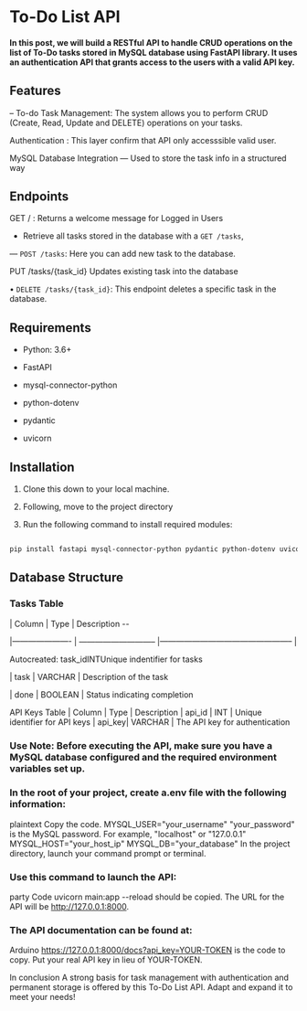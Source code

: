 # To-Do List API

#### In this post, we will build a RESTful API to handle CRUD operations on the list of To-Do tasks stored in MySQL database using FastAPI library. It uses an authentication API that grants access to the users with a valid API key.


## Features
– To-do Task Management: The system allows you to perform CRUD (Create, Read, Update and DELETE) operations on your tasks.

Authentication : This layer confirm that API only accesssible valid user.

MySQL Database Integration — Used to store the task info in a structured way

## Endpoints

GET / : Returns a welcome message for Logged in Users

- Retrieve all tasks stored in the database with a `GET /tasks`,

— `POST /tasks`: Here you can add new task to the database.

PUT /tasks/{task_id} Updates existing task into the database

• `DELETE /tasks/{task_id}`: This endpoint deletes a specific task in the database.

## Requirements

- Python: 3.6+

- FastAPI

- mysql-connector-python

- python-dotenv

- pydantic

- uvicorn

## Installation

1. Clone this down to your local machine.

2. Following, move to the project directory

3. Run the following command to install required modules:

```bash

pip install fastapi mysql-connector-python pydantic python-dotenv uvicorn

```

## Database Structure

### Tasks Table

| Column | Type | Description --

|———————- | —————————– |————————————————– |

Autocreated: task_idINTUnique indentifier for tasks

| task | VARCHAR | Description of the task

| done | BOOLEAN | Status  indicating completion

API Keys Table
| Column | Type | Description
| api_id |	INT	| Unique identifier for API keys 
| api_key|	VARCHAR	| The API key for authentication


### Use Note: Before executing the API, make sure you have a MySQL database configured and the required environment variables set up.

### In the root of your project, create a.env file with the following information:

plaintext
Copy the code.
MYSQL_USER="your_username"
"your_password" is the MySQL password.
For example, "localhost" or "127.0.0.1" MYSQL_HOST="your_host_ip" MYSQL_DB="your_database"
In the project directory, launch your command prompt or terminal.

### Use this command to launch the API:

party
Code uvicorn main:app --reload should be copied.
The URL for the API will be http://127.0.0.1:8000.

### The API documentation can be found at:

Arduino
https://127.0.0.1:8000/docs?api_key=YOUR-TOKEN is the code to copy.
Put your real API key in lieu of YOUR-TOKEN.

In conclusion
A strong basis for task management with authentication and permanent storage is offered by this To-Do List API. Adapt and expand it to meet your needs!
